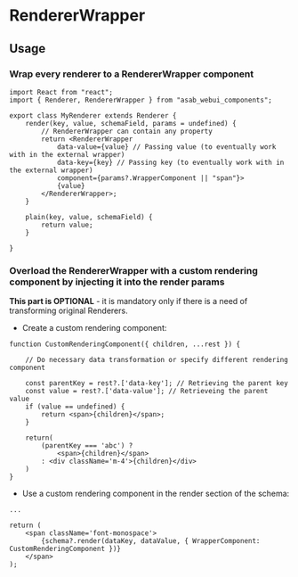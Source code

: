 # RendererWrapper

## Usage

### Wrap every renderer to a RendererWrapper component

```
import React from "react";
import { Renderer, RendererWrapper } from "asab_webui_components";

export class MyRenderer extends Renderer {
	render(key, value, schemaField, params = undefined) {
		// RendererWrapper can contain any property
		return <RendererWrapper
			data-value={value} // Passing value (to eventually work with in the external wrapper)
			data-key={key} // Passing key (to eventually work with in the external wrapper)
			component={params?.WrapperComponent || "span"}>
			{value}
		</RendererWrapper>;
	}

	plain(key, value, schemaField) {
		return value;
	}

}
```


### Overload the RendererWrapper with a custom rendering component by injecting it into the render params

**This part is OPTIONAL** - it is mandatory only if there is a need of transforming original Renderers.

- Create a custom rendering component:

```
function CustomRenderingComponent({ children, ...rest }) {

	// Do necessary data transformation or specify different rendering component

	const parentKey = rest?.['data-key']; // Retrieving the parent key
	const value = rest?.['data-value']; // Retrieveing the parent value
	if (value == undefined) {
		return <span>{children}</span>;
	}

	return(
		(parentKey === 'abc') ?
			<span>{children}</span>
		: <div className='m-4'>{children}</div>
	)
}
```

- Use a custom rendering component in the render section of the schema:

```
...

return (
	<span className='font-monospace'>
		{schema?.render(dataKey, dataValue, { WrapperComponent: CustomRenderingComponent })}
	</span>
);
```
